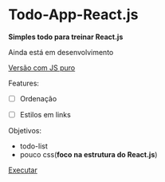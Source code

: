 # Todo-App-React.js

**Simples todo para treinar React.js**

Ainda está em desenvolvimento

[Versão com JS puro](https://github.com/Kprenel/Todo-App)

Features:
- [ ] Ordenação
- [ ] Estilos em links


Objetivos:
- todo-list 
- pouco css(**foco na estrutura do React.js**)

[Executar](https://stackblitz.com/~/github.com/Kprenel/Todo-App-React.js)

